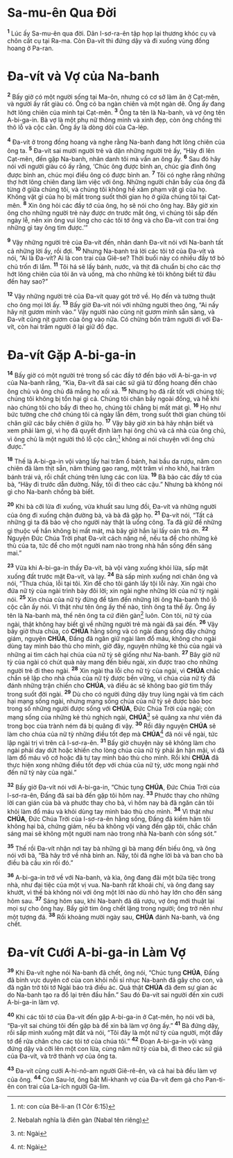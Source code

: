# Sa-mu-ên Qua Đời
<sup><b>1</b></sup> Lúc ấy Sa-mu-ên qua đời. Dân I-sơ-ra-ên tập họp lại thương khóc cụ và chôn cất cụ tại Ra-ma. Còn Đa-vít thì đứng dậy và đi xuống vùng đồng hoang ở Pa-ran.

# Đa-vít và Vợ của Na-banh
<sup><b>2</b></sup> Bấy giờ có một người sống tại Ma-ôn, nhưng có cơ sở làm ăn ở Cạt-mên, và người ấy rất giàu có. Ông có ba ngàn chiên và một ngàn dê. Ông ấy đang hớt lông chiên của mình tại Cạt-mên. <sup><b>3</b></sup> Ông ta tên là Na-banh, và vợ ông tên A-bi-ga-in. Bà vợ là một phụ nữ thông minh và xinh đẹp, còn ông chồng thì thô lỗ và cộc cằn. Ông ấy là dòng dõi của Ca-lép.

<sup><b>4</b></sup> Đa-vít ở trong đồng hoang và nghe rằng Na-banh đang hớt lông chiên của ông ta. <sup><b>5</b></sup> Đa-vít sai mười người trẻ và dặn những người trẻ ấy, “Hãy đi lên Cạt-mên, đến gặp Na-banh, nhân danh tôi mà vấn an ông ấy. <sup><b>6</b></sup> Sau đó hãy nói với người giàu có ấy rằng, ‘Chúc ông được bình an, chúc gia đình ông được bình an, chúc mọi điều ông có được bình an. <sup><b>7</b></sup> Tôi có nghe rằng những thợ hớt lông chiên đang làm việc với ông. Những người chăn bầy của ông đã từng ở giữa chúng tôi, và chúng tôi không hề xâm phạm vật gì của họ. Không vật gì của họ bị mất trong suốt thời gian họ ở giữa chúng tôi tại Cạt-mên. <sup><b>8</b></sup> Xin ông hỏi các đầy tớ của ông, họ sẽ nói cho ông hay. Bây giờ xin ông cho những người trẻ này được ơn trước mắt ông, vì chúng tôi sắp đến ngày lễ, nên xin ông vui lòng cho các tôi tớ ông và cho Đa-vít con trai ông những gì tay ông tìm được.’”

<sup><b>9</b></sup> Vậy những người trẻ của Đa-vít đến, nhân danh Đa-vít nói với Na-banh tất cả những lời ấy, rồi đợi. <sup><b>10</b></sup> Nhưng Na-banh trả lời các tôi tớ của Đa-vít và nói, “Ai là Đa-vít? Ai là con trai của Giê-se? Thời buổi này có nhiều đầy tớ bỏ chủ trốn đi lắm. <sup><b>11</b></sup> Tôi há sẽ lấy bánh, nước, và thịt đã chuẩn bị cho các thợ hớt lông chiên của tôi ăn và uống, mà cho những kẻ tôi không biết từ đâu đến hay sao?”

<sup><b>12</b></sup> Vậy những người trẻ của Đa-vít quay gót trở về. Họ đến và tường thuật cho ông mọi lời ấy. <sup><b>13</b></sup> Bấy giờ Đa-vít nói với những người theo ông, “Ai nấy hãy nịt gươm mình vào.” Vậy người nào cũng nịt gươm mình sẵn sàng, và Đa-vít cũng nịt gươm của ông vào nữa. Có chừng bốn trăm người đi với Đa-vít, còn hai trăm người ở lại giữ đồ đạc.

# Đa-vít Gặp A-bi-ga-in
<sup><b>14</b></sup> Bấy giờ có một người trẻ trong số các đầy tớ đến báo với A-bi-ga-in vợ của Na-banh rằng, “Kìa, Đa-vít đã sai các sứ giả từ đồng hoang đến chào ông chủ và ông chủ đã mắng họ xối xả. <sup><b>15</b></sup> Nhưng họ đã rất tốt với chúng tôi; chúng tôi không bị tổn hại gì cả. Chúng tôi chăn bầy ngoài đồng, và hễ khi nào chúng tôi cho bầy đi theo họ, chúng tôi chẳng bị mất mát gì. <sup><b>16</b></sup> Họ như bức tường che chở chúng tôi cả ngày lẫn đêm, trong suốt thời gian chúng tôi chăn giữ các bầy chiên ở giữa họ. <sup><b>17</b></sup> Vậy bây giờ xin bà hãy nhận biết và xem phải làm gì, vì họ đã quyết định làm hại ông chủ và cả nhà của ông chủ, vì ông chủ là một người thô lỗ cộc cằn;[^1-fbade5da-35e8-4f9a-bfc8-0d7b2484657e] không ai nói chuyện với ông chủ được.”

<sup><b>18</b></sup> Thế là A-bi-ga-in vội vàng lấy hai trăm ổ bánh, hai bầu da rượu, năm con chiên đã làm thịt sẵn, năm thùng gạo rang, một trăm vỉ nho khô, hai trăm bánh trái vả, rồi chất chúng trên lưng các con lừa. <sup><b>19</b></sup> Bà bảo các đầy tớ của bà, “Hãy đi trước dẫn đường. Nầy, tôi đi theo các cậu.” Nhưng bà không nói gì cho Na-banh chồng bà biết.

<sup><b>20</b></sup> Khi bà cỡi lừa đi xuống, vừa khuất sau lưng đồi, Đa-vít và những người của ông đi xuống chận đường bà, và bà đã gặp họ. <sup><b>21</b></sup> Đa-vít nói, “Tất cả những gì ta đã bảo vệ cho người này thật là uổng công. Ta đã giữ để những gì thuộc về hắn không bị mất mát, mà bây giờ hắn lại lấy oán trả ơn. <sup><b>22</b></sup> Nguyện Đức Chúa Trời phạt Đa-vít cách nặng nề, nếu ta để cho những kẻ thù của ta, tức để cho một người nam nào trong nhà hắn sống đến sáng mai.”

<sup><b>23</b></sup> Vừa khi A-bi-ga-in thấy Đa-vít, bà vội vàng xuống khỏi lừa, sấp mặt xuống đất trước mặt Đa-vít, và lạy. <sup><b>24</b></sup> Bà sấp mình xuống nơi chân ông và nói, “Thưa chúa, lỗi tại tôi. Xin để cho tôi gánh lấy tội lỗi này. Xin ngài cho đứa nữ tỳ của ngài trình bày đôi lời; xin ngài nghe những lời của nữ tỳ ngài nói. <sup><b>25</b></sup> Xin chúa của nữ tỳ đừng để tâm đến những lời ông Na-banh thô lỗ cộc cằn ấy nói. Vì thật như tên ông ấy thế nào, tính ông ta thể ấy. Ông ấy tên là Na-banh mà, thế nên ông ta cứ điên gàn[^2-fbade5da-35e8-4f9a-bfc8-0d7b2484657e] luôn. Còn tôi, nữ tỳ của ngài, thật không hay biết gì về những người trẻ mà ngài đã sai đến. <sup><b>26</b></sup> Vậy bây giờ thưa chúa, có **CHÚA** hằng sống và có ngài đang sống đây chứng giám, nguyện **CHÚA**, Đấng đã ngăn giữ ngài làm đổ máu, không cho ngài dùng tay mình báo thù cho mình, giờ đây, nguyện những kẻ thù của ngài và những ai tìm cách hại chúa của nữ tỳ sẽ giống như Na-banh. <sup><b>27</b></sup> Bây giờ nữ tỳ của ngài có chút quà này mang đến biếu ngài, xin được trao cho những người trẻ đi theo ngài. <sup><b>28</b></sup> Xin ngài tha lỗi cho nữ tỳ của ngài, vì **CHÚA** chắc chắn sẽ lập cho nhà chúa của nữ tỳ được bền vững, vì chúa của nữ tỳ đã đánh những trận chiến cho **CHÚA**, và điều ác sẽ không bao giờ tìm thấy trong suốt đời ngài. <sup><b>29</b></sup> Dù cho có người đứng dậy truy lùng ngài và tìm cách hại mạng sống ngài, nhưng mạng sống chúa của nữ tỳ sẽ được bảo bọc trong số những người được sống với **CHÚA**, Đức Chúa Trời của ngài; còn mạng sống của những kẻ thù nghịch ngài, **CHÚA**[^3-fbade5da-35e8-4f9a-bfc8-0d7b2484657e] sẽ quăng xa như viên đá trong bọc của trành ném đá bị quăng đi vậy. <sup><b>30</b></sup> Rồi đây nguyện **CHÚA** sẽ làm cho chúa của nữ tỳ những điều tốt đẹp mà **CHÚA**[^4-fbade5da-35e8-4f9a-bfc8-0d7b2484657e] đã nói về ngài, tức lập ngài trị vì trên cả I-sơ-ra-ên. <sup><b>31</b></sup> Bấy giờ chuyện này sẽ không làm cho ngài phải day dứt hoặc khiến cho lòng chúa của nữ tỳ phải ân hận mãi, vì đã làm đổ máu vô cớ hoặc đã tự tay mình báo thù cho mình. Rồi khi **CHÚA** đã thực hiện xong những điều tốt đẹp với chúa của nữ tỳ, ước mong ngài nhớ đến nữ tỳ này của ngài.”

<sup><b>32</b></sup> Bấy giờ Đa-vít nói với A-bi-ga-in, “Chúc tụng **CHÚA**, Đức Chúa Trời của I-sơ-ra-ên, Đấng đã sai bà đến gặp tôi hôm nay. <sup><b>33</b></sup> Phước thay cho những lời can gián của bà và phước thay cho bà, vì hôm nay bà đã ngăn cản tôi khỏi làm đổ máu và khỏi dùng tay mình báo thù cho mình. <sup><b>34</b></sup> Vì thật như **CHÚA**, Đức Chúa Trời của I-sơ-ra-ên hằng sống, Đấng đã kiềm hãm tôi không hại bà, chứng giám, nếu bà không vội vàng đến gặp tôi, chắc chắn sáng mai sẽ không một người nam nào trong nhà Na-banh còn sống sót.”

<sup><b>35</b></sup> Thế rồi Đa-vít nhận nơi tay bà những gì bà mang đến biếu ông, và ông nói với bà, “Bà hãy trở về nhà bình an. Nầy, tôi đã nghe lời bà và ban cho bà điều bà cầu xin rồi đó.”

<sup><b>36</b></sup> A-bi-ga-in trở về với Na-banh, và kìa, ông đang đãi một bữa tiệc trong nhà, như đại tiệc của một vị vua. Na-banh rất khoái chí, và ông đang say khướt, vì thế bà không nói với ông một lời nào dù nhỏ hay lớn cho đến sáng hôm sau. <sup><b>37</b></sup> Sáng hôm sau, khi Na-banh đã dã rượu, vợ ông mới thuật lại mọi sự cho ông hay. Bấy giờ tim ông chết lặng trong người; ông trở nên như một tượng đá. <sup><b>38</b></sup> Rồi khoảng mười ngày sau, **CHÚA** đánh Na-banh, và ông chết.

# Đa-vít Cưới A-bi-ga-in Làm Vợ
<sup><b>39</b></sup> Khi Đa-vít nghe nói Na-banh đã chết, ông nói, “Chúc tụng **CHÚA**, Đấng đã binh vực duyên cớ của con khỏi nỗi sỉ nhục Na-banh đã gây cho con, và đã ngăn trở tôi tớ Ngài báo trả điều ác. Quả thật **CHÚA** đã đem sự gian ác do Na-banh tạo ra đổ lại trên đầu hắn.” Sau đó Đa-vít sai người đến xin cưới A-bi-ga-in làm vợ.

<sup><b>40</b></sup> Khi các tôi tớ của Đa-vít đến gặp A-bi-ga-in ở Cạt-mên, họ nói với bà, “Đa-vít sai chúng tôi đến gặp bà để xin bà làm vợ ông ấy.” <sup><b>41</b></sup> Bà đứng dậy, rồi sấp mình xuống mặt đất và nói, “Tôi đây là một nữ tỳ của người, một đầy tớ để rửa chân cho các tôi tớ của chúa tôi.” <sup><b>42</b></sup> Đoạn A-bi-ga-in vội vàng đứng dậy và cỡi lên một con lừa, cùng năm nữ tỳ của bà, đi theo các sứ giả của Đa-vít, và trở thành vợ của ông ta.

<sup><b>43</b></sup> Đa-vít cũng cưới A-hi-nô-am người Giê-rê-ên, và cả hai bà đều làm vợ của ông. <sup><b>44</b></sup> Còn Sau-lơ, ông bắt Mi-khanh vợ của Đa-vít đem gả cho Pan-ti-ên con trai của La-ích người Ga-lim.

[^1-fbade5da-35e8-4f9a-bfc8-0d7b2484657e]: nt: con của Bê-li-an (1 Côr 6:15)
[^2-fbade5da-35e8-4f9a-bfc8-0d7b2484657e]: Nebalah nghĩa là điên gàn (Nabal tên riêng)
[^3-fbade5da-35e8-4f9a-bfc8-0d7b2484657e]: nt: Ngài
[^4-fbade5da-35e8-4f9a-bfc8-0d7b2484657e]: nt: Ngài